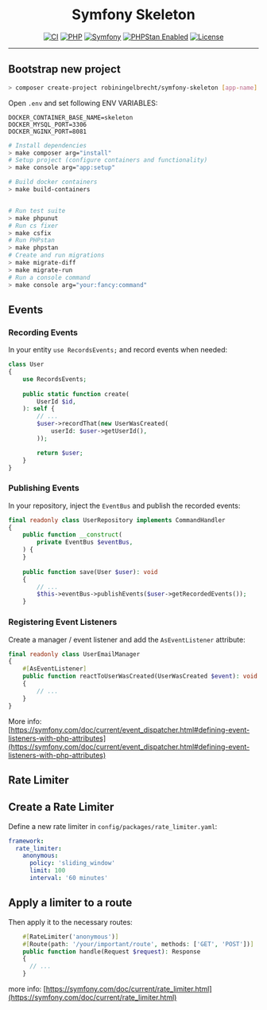 <h1 align="center">Symfony Skeleton</h1>

<p align="center">
<a href="https://github.com/robiningelbrecht/symfony-skeleton/actions/workflows/ci.yml"><img src="https://github.com/robiningelbrecht/symfony-skeleton/actions/workflows/ci.yml/badge.svg" alt="CI"></a>
<a href="https://php.net/"><img src="https://img.shields.io/packagist/dependency-v/robiningelbrecht/symfony-skeleton/php.svg?color=%23777bb3&logo=php&logoColor=white&version=dev-master" alt="PHP"></a>
<a href="https://symfony.com/"><img src="https://img.shields.io/packagist/dependency-v/robiningelbrecht/symfony-skeleton/symfony%2Fframework-bundle?logo=symfony&label=symfony&version=dev-master" alt="Symfony"></a>
<a href="https://phpstan.org/"><img src="https://img.shields.io/badge/PHPStan-level%2010-succes.svg?logo=php&logoColor=white&color=31C652" alt="PHPStan Enabled"></a>
    <a href="https://github.com/robiningelbrecht/symfony-skeleton/blob/master/LICENSE"><img src="https://img.shields.io/github/license/robiningelbrecht/symfony-skeleton?color=428f7e&logo=open%20source%20initiative&logoColor=white" alt="License"></a>
</p>

---

## Bootstrap new project

```bash
> composer create-project robiningelbrecht/symfony-skeleton [app-name] --no-install --ignore-platform-reqs
```

Open `.env` and set following ENV VARIABLES:

```
DOCKER_CONTAINER_BASE_NAME=skeleton
DOCKER_MYSQL_PORT=3306
DOCKER_NGINX_PORT=8081
```

```bash
# Install dependencies
> make composer arg="install"
# Setup project (configure containers and functionality)
> make console arg="app:setup"
```

```bash
# Build docker containers
> make build-containers


# Run test suite
> make phpunut
# Run cs fixer
> make csfix
# Run PHPstan
> make phpstan
# Create and run migrations
> make migrate-diff
> make migrate-run
# Run a console command
> make console arg="your:fancy:command"
```

## Events

### Recording Events

In your entity `use RecordsEvents;` and record events when needed:

```php
class User
{
    use RecordsEvents;
    
    public static function create(
        UserId $id,
    ): self {
        // ...
        $user->recordThat(new UserWasCreated(
            userId: $user->getUserId(),
        ));

        return $user;
    }
}
```

### Publishing Events

In your repository, inject the `EventBus` and publish the recorded events:

```php
final readonly class UserRepository implements CommandHandler
{
    public function __construct(
        private EventBus $eventBus,
    ) {
    }
    
    public function save(User $user): void
    {
        // ...
        $this->eventBus->publishEvents($user->getRecordedEvents());
    }    

```

### Registering Event Listeners

Create a manager / event listener and add the `AsEventListener` attribute:

```php
final readonly class UserEmailManager
{
    #[AsEventListener]
    public function reactToUserWasCreated(UserWasCreated $event): void
    {
        // ...
    }
}
```

More info: [https://symfony.com/doc/current/event_dispatcher.html#defining-event-listeners-with-php-attributes](https://symfony.com/doc/current/event_dispatcher.html#defining-event-listeners-with-php-attributes)

## Rate Limiter

## Create a Rate Limiter

Define a new rate limiter in `config/packages/rate_limiter.yaml`:

```yml
framework:
  rate_limiter:
    anonymous:
      policy: 'sliding_window'
      limit: 100
      interval: '60 minutes'
```

## Apply a limiter to a route

Then apply it to the necessary routes:

```php
    #[RateLimiter('anonymous')]
    #[Route(path: '/your/important/route', methods: ['GET', 'POST'])]
    public function handle(Request $request): Response
    {
      // ...
    }
```

more info: [https://symfony.com/doc/current/rate_limiter.html](https://symfony.com/doc/current/rate_limiter.html)
